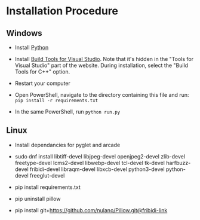 # Installation Procedure

## Windows

-   Install [Python][python]

-   Install [Build Tools for Visual Studio][build-tools].
    Note that it's hidden in the "Tools for Visual Studio" part of the website.
    During installation, select the "Build Tools for C++" option.

-   Restart your computer

-   Open PowerShell, navigate to the directory containing this file and run:
    `pip install -r requirements.txt`

-   In the same PowerShell, run `python run.py`

## Linux

-  Install dependancies for pyglet and arcade
  - sudo dnf install libtiff-devel libjpeg-devel openjpeg2-devel zlib-devel freetype-devel lcms2-devel libwebp-devel tcl-devel tk-devel harfbuzz-devel fribidi-devel libraqm-devel libxcb-devel python3-devel python-devel freeglut-devel

-  pip install requirements.txt
-  pip uninstall pillow
-  pip install git+https://github.com/nulano/Pillow.git@fribidi-link

[build-tools]: https://visualstudio.microsoft.com/downloads/
[python]: https://www.python.org/
